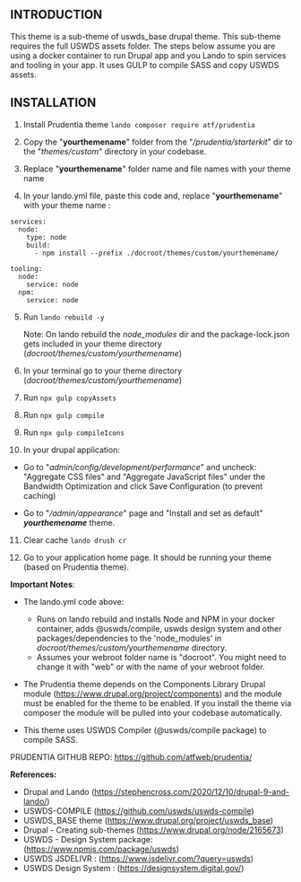 
INTRODUCTION
------------
This theme is a sub-theme of uswds_base drupal theme. 
This sub-theme requires the full USWDS assets folder.
The steps below assume you are using a docker container to run Drupal app and you Lando to spin services and tooling in your app.
It uses GULP to compile SASS and copy USWDS assets.

INSTALLATION
------------
1. Install Prudentia theme
`lando composer require atf/prudentia`

2. Copy the "**yourthemename**" folder from the "*/prudentia/starterkit*" dir to the "*themes/custom*" directory in your codebase.

3. Replace "**yourthemename**" folder name and file names with your theme name

4. In your lando.yml file, paste this code and, replace "**yourthemename**" with your theme name :
```
services:
  node:
    type: node
    build:
      - npm install --prefix ./docroot/themes/custom/yourthemename/
      
tooling:
  node:
    service: node
  npm:
    service: node

```
5. Run ``lando rebuild -y``

   Note: On lando rebuild the *node_modules* dir and the package-lock.json gets included in your  theme directory  (*docroot/themes/custom/yourthemename*)

6. In your terminal go to your theme directory  (*docroot/themes/custom/yourthemename*) 

7. Run `npx gulp copyAssets`

8. Run `npx gulp compile`

9. Run `npx gulp compileIcons`

10.  In your drupal application:

   - Go to "*admin/config/development/performance*" and uncheck: "Aggregate CSS files" and "Aggregate JavaScript files" under the Bandwidth Optimization and click Save Configuration (to prevent caching)

   - Go to "*/admin/appearance*" page and "Install and set as default" ***yourthemename*** theme.

11.   Clear cache `lando drush cr`

12.   Go to your application home page. It should be running your theme (based on Prudentia theme).

**Important Notes**:
- The lando.yml code above:
  - Runs on lando rebuild and installs  Node and NPM in your docker container, adds @uswds/compile, uswds design system and other packages/dependencies to the 'node_modules' in *docroot/themes/custom/yourthemename* directory.
  - Assumes your webroot folder name is "docroot". You might need to change it with "web" or with the name of your webroot folder. 

- The Prudentia theme depends on the Components Library Drupal module (https://www.drupal.org/project/components) and the module must be enabled for the theme to be enabled. If you install the theme via composer the module will be pulled into your codebase automatically.


- This theme uses USWDS Compiler (@uswds/compile package) to compile SASS.

PRUDENTIA GITHUB REPO: https://github.com/atfweb/prudentia/

**References:**
- Drupal and Lando (https://stephencross.com/2020/12/10/drupal-9-and-lando/)
- USWDS-COMPILE (https://github.com/uswds/uswds-compile)
- USWDS_BASE theme (https://www.drupal.org/project/uswds_base)
- Drupal - Creating sub-themes (https://www.drupal.org/node/2165673)
- USWDS - Design System package: (https://www.npmjs.com/package/uswds)
- USWDS JSDELIVR : (https://www.jsdelivr.com/?query=uswds)
- USWDS Design System : (https://designsystem.digital.gov/)